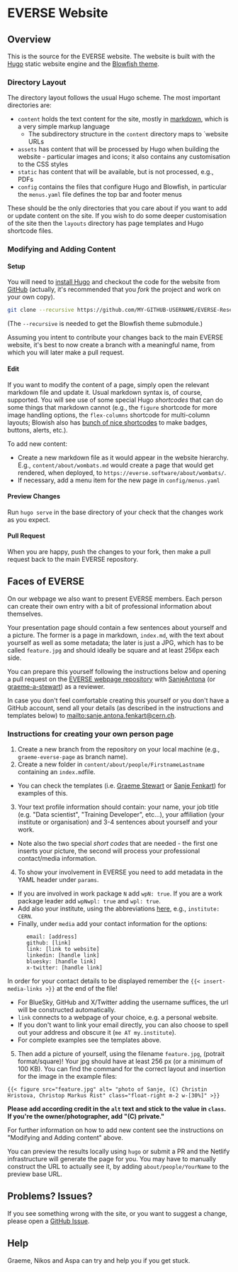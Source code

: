 # EVERSE Website

## Overview

This is the source for the EVERSE website. The website is built with the [Hugo](https://gohugo.io) static website engine and the [Blowfish theme](https://blowfish.page).

### Directory Layout

The directory layout follows the usual Hugo scheme. The most important directories are:

- `content` holds the text content for the site, mostly in [markdown](https://en.wikipedia.org/wiki/Markdown), which is a very simple markup language
  - The subdirectory structure in the `content` directory maps to ´website URLs
- `assets` has content that will be processed by Hugo when building the website - particular images and icons; it also contains any customisation to the CSS styles
- `static` has content that will be available, but is not processed, e.g., PDFs
- `config` contains the files that configure Hugo and Blowfish, in particular the `menus.yaml` file defines the top bar and footer menus

These should be the only directories that you care about if you want to add or update content on the site. If you wish to do some deeper customisation of the site then the `layouts` directory has page templates and Hugo shortcode files.

### Modifying and Adding Content

#### Setup

You will need to [install Hugo](https://gohugo.io/installation/) and checkout the code for the website from [GitHub](https://github.com/EVERSE-ResearchSoftware/EVERSE-ResearchSoftware.github.io) (actually, it's recommended that you *fork* the project and work on your own copy).

```sh
git clone --recursive https://github.com/MY-GITHUB-USERNAME/EVERSE-ResearchSoftware.github.io 
```

(The `--recursive` is needed to get the Blowfish theme submodule.)

Assuming you intent to contribute your changes back to the main EVERSE website, it's best to now create a branch with a meaningful name, from which you will later make a pull request.

#### Edit

If you want to modify the content of a page, simply open the relevant markdown file and update it. Usual markdown syntax is, of course, supported. You will see use of some special Hugo *shortcodes* that can do some things that markdown cannot (e.g., the `figure` shortcode for more image handling options, the `flex-columns` shortcode for multi-column layouts; Blowish also has [bunch of nice shortcodes](https://blowfish.page/docs/shortcodes/) to make badges, buttons, alerts, etc.).

To add new content:

- Create a new markdown file as it would appear in the website hierarchy. E.g., `content/about/wombats.md` would create a page that would get rendered, when deployed, to `https://everse.software/about/wombats/`.
- If necessary, add a menu item for the new page in `config/menus.yaml`

#### Preview Changes

Run `hugo serve` in the base directory of your check that the changes work as you expect.

#### Pull Request

When you are happy, push the changes to your fork, then make a pull request back to the main EVERSE repository.

## Faces of EVERSE

On our webpage we also want to present EVERSE members. Each person can create their own entry with a bit of professional information about themselves.

Your presentation page should contain a few sentences about yourself and a picture. The former is a page in markdown, `index.md`, with the text about yourself as well as some metadata; the later is just a JPG, which has to be called `feature.jpg` and should ideally be square and at least 256px each side.

You can prepare this yourself following the instructions below and opening a pull request on the [EVERSE webpage repository](https://github.com/EVERSE-ResearchSoftware/EVERSE-ResearchSoftware.github.io) with [SanjeAntona](https://github.com/SanjeAntona) (or [graeme-a-stewart](https://github.com/graeme-a-stewart)) as a reviewer.

In case you don't feel comfortable creating this yourself or you don't have a GitHub account, send all your details (as described in the instructions and templates below) to <mailto:sanje.antona.fenkart@cern.ch>.

### Instructions for creating your own person page

1. Create a new branch from the repository on your local machine (e.g., `graeme-everse-page` as branch name).
2. Create a new folder in `content/about/people/FirstnameLastname` containing an `index.md`file. 
  -  You can check the templates (i.e. [Graeme Stewart](https://github.com/EVERSE-ResearchSoftware/EVERSE-ResearchSoftware.github.io/blob/main/content/about/people/GraemeStewart/index.md?plain=1) or [Sanje Fenkart](https://github.com/EVERSE-ResearchSoftware/EVERSE-ResearchSoftware.github.io/blob/main/content/about/people/SanjeFenkart/index.md?plain=1)) for examples of this.
3. Your text profile information should contain: your name, your job title (e.g. "Data scientist", "Training Developer", etc...), your affiliation (your institute or organisation) and 3-4 sentences about yourself and your work.
  - Note also the two special *short codes* that are needed - the first one inserts your picture, the second will process your professional contact/media information.
4. To show your involvement in EVERSE you need to add metadata in the YAML header under `params`. 
  - If you are involved in work package `N` add `wpN: true`. If you are a work package leader add `wpNwpl: true` and `wpl: true`.
  - Add also your institute, using the abbreviations [here](https://github.com/EVERSE-ResearchSoftware/EVERSE-ResearchSoftware.github.io/tree/main/content/about/partners), e.g., `institute: CERN`.
  - Finally, under ```media``` add your contact information for the options:
```
      email: [address]
      github: [link]
      link: [link to website]
      linkedin: [handle link]
      bluesky: [handle link]
      x-twitter: [handle link]
 ```     
In order for your contact details to be displayed remember the  `{{< insert-media-links >}}` at the end of the file!
  - For BlueSky, GitHub and X/Twitter adding the username suffices, the url will be constructed automatically.
  - `link` connects to a webpage of your choice, e.g. a personal website.
  - If you don't want to link your email directly, you can also choose to spell out your address and obscure it (`me AT my.institute`).
  - For complete examples see the templates above.
5. Then add a picture of yourself, using the filename `feature.jpg`, (potrait format/square)! Your jpg should have at least 256 px (or a minimum of 100 KB). You can find the command for the correct layout and insertion for the image in the example files: 
```
{{< figure src="feature.jpg" alt= "photo of Sanje, (C) Christin Hristova, Christop Markus Rist" class="float-right m-2 w-[30%]" >}}
```
**Please add according credit in the `alt` text and stick to the value in `class`. If you're the owner/photographer, add "(C) private."**

For further information on how to add new content see the instructions on "Modifying and Adding content" above.

You can preview the results locally using `hugo` or submit a PR and the Netlify infrastructure will generate the page for you. You may have to manually construct the URL to actually see it, by adding `about/people/YourName` to the preview base URL.

## Problems? Issues?

If you see something wrong with the site, or you want to suggest a change, please open a [GitHub Issue](https://github.com/EVERSE-ResearchSoftware/EVERSE-ResearchSoftware.github.io/issues/new).

## Help

Graeme, Nikos and Aspa can try and help you if you get stuck.
